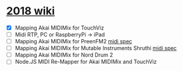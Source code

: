 # [2018 wiki](/maciejjankowski/2018/wiki)

*  [x] Mapping Akai MIDIMix for TouchViz
*  [ ] Midi RTP, PC or RaspberryPi -> iPad
*  [ ] Mapping Akai MIDIMix for PreenFM2 [midi spec](https://ixox.fr/preenfm2/manual/midi/) 
*  [ ] Mapping Akai MIDIMix for Mutable Instruments Shruthi [midi spec](https://docs.google.com/spreadsheets/d/1ODhAG-vmyhbaof4ghdrQ5pWPphHMHdzLTH_vHP1lJMw/pub?output=html#)
*  [ ] Mapping Akai MIDIMix for Nord Drum 2
*  [ ] Node.JS MIDI Re-Mapper for Akai MIDIMix and TouchViz

